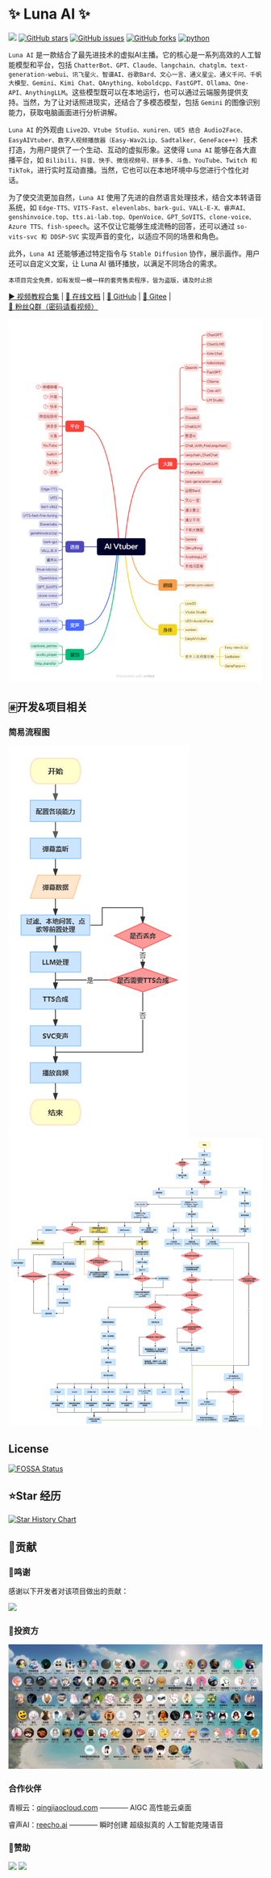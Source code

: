 # ✨ Luna AI ✨

<a href="https://app.fossa.com/projects/git%2Bgithub.com%2FIkaros-521%2FAI-Vtuber?ref=badge_shield&issueType=license" alt="FOSSA Status"><img src="https://app.fossa.com/api/projects/git%2Bgithub.com%2FIkaros-521%2FAI-Vtuber.svg?type=shield&issueType=license"/></a>
<a href="//github.com/Ikaros-521/AI-Vtuber/stargazers"><img alt="GitHub stars" src="https://img.shields.io/github/stars/Ikaros-521/AI-Vtuber?color=%09%2300BFFF&style=flat-square"></a>
<a href="//github.com/Ikaros-521/AI-Vtuber/issues"><img alt="GitHub issues" src="https://img.shields.io/github/issues/Ikaros-521/AI-Vtuber?color=Emerald%20green&style=flat-square"></a>
<a href="//github.com/Ikaros-521/AI-Vtuber/network"><img alt="GitHub forks" src="https://img.shields.io/github/forks/Ikaros-521/AI-Vtuber?color=%2300BFFF&style=flat-square"></a>
<a href="//www.python.org"><img src="https://img.shields.io/badge/python-3.10+-blue.svg" alt="python"></a>

`Luna AI` 是一款结合了最先进技术的虚拟AI主播。它的核心是一系列高效的人工智能模型和平台，包括 `ChatterBot、GPT、Claude、langchain、chatglm、text-generation-webui、讯飞星火、智谱AI、谷歌Bard、文心一言、通义星尘、通义千问、千帆大模型、Gemini、Kimi Chat、QAnything、koboldcpp、FastGPT、Ollama、One-API、AnythingLLM`。这些模型既可以在本地运行，也可以通过云端服务提供支持。当然，为了让对话照进现实，还结合了多模态模型，包括 `Gemini` 的图像识别能力，获取电脑画面进行分析讲解。  

`Luna AI` 的外观由 `Live2D、Vtube Studio、xuniren、UE5 结合 Audio2Face、EasyAIVtuber、数字人视频播放器（Easy-Wav2Lip、Sadtalker、GeneFace++）` 技术打造，为用户提供了一个生动、互动的虚拟形象。这使得 `Luna AI` 能够在各大直播平台，如 `Bilibili、抖音、快手、微信视频号、拼多多、斗鱼、YouTube、Twitch 和 TikTok`，进行实时互动直播。当然，它也可以在本地环境中与您进行个性化对话。

为了使交流更加自然，`Luna AI` 使用了先进的自然语言处理技术，结合文本转语音系统，如 `Edge-TTS、VITS-Fast、elevenlabs、bark-gui、VALL-E-X、睿声AI、genshinvoice.top、tts.ai-lab.top、OpenVoice、GPT_SoVITS、clone-voice、Azure TTS、fish-speech`。这不仅让它能够生成流畅的回答，还可以通过 `so-vits-svc 和 DDSP-SVC` 实现声音的变化，以适应不同的场景和角色。

此外，`Luna AI` 还能够通过特定指令与 `Stable Diffusion` 协作，展示画作。用户还可以自定义文案，让 Luna AI 循环播放，以满足不同场合的需求。

```
本项目完全免费，如有发现一模一样的套壳售卖程序，皆为盗版，请及时止损
```

<a href="//space.bilibili.com/3709626/channel/collectiondetail?sid=1422512" target="_blank">▶︎ 视频教程合集</span></a>
<span> | </span>
<a href="//luna.docs.ie.cx">📄 在线文档</span></a>
<span> | </span>
<a href="//github.com/Ikaros-521/AI-Vtuber" target="_blank">🍉 GitHub</span></a>
<span> | </span>
<a href="//gitee.com/ikaros-521/AI-Vtuber" target="_blank">🍓 Gitee</span></a>
<span> | </span>
<a href="http://qm.qq.com/cgi-bin/qm/qr?_wv=1027&k=OKS2QoO3u6_cqGUOJW1hIL8ns3Ijo4Uo&authKey=FnLILD1N8VURDr4NVH0KEttxigdLxCILVnpJU2F33AsoMK8eR9f%2BLfJgEjvvMn8O&noverify=0&group_code=587663288" target="_blank">🐧 粉丝Q群（密码请看视频）</span></a>

![思维导图](./docs/xmind.png)


## 🀅开发&项目相关

### 简易流程图

![image](./docs/simple_flowchart.png)
![image](./docs/chart.jpg)

## License

[![FOSSA Status](https://app.fossa.com/api/projects/git%2Bgithub.com%2FIkaros-521%2FAI-Vtuber.svg?type=large&issueType=license)](https://app.fossa.com/projects/git%2Bgithub.com%2FIkaros-521%2FAI-Vtuber?ref=badge_large&issueType=license) 

## ⭐️Star 经历

[![Star History Chart](https://api.star-history.com/svg?repos=Ikaros-521/AI-Vtuber&type=Date)](https://star-history.com/#Ikaros-521/AI-Vtuber&Date)

## 🤝贡献

### 🎉鸣谢

感谢以下开发者对该项目做出的贡献：

<a href="https://github.com/Ikaros-521/AI-Vtuber/graphs/contributors">
  <img src="https://contrib.rocks/image?repo=Ikaros-521/AI-Vtuber" />
</a>

### 💸投资方

![image](./docs/投资人/invest.png)

### 合作伙伴

青椒云：[qingjiaocloud.com](https://account.qingjiaocloud.com/signin?inviteCode=4Q92ROBQ)  ———— AIGC 高性能云桌面  

睿声AI：[reecho.ai](https://www.reecho.ai/)  ———— 瞬时创建 超级拟真的 人工智能克隆语音  

### 🙌赞助

<div>
  <img src="https://images.cnblogs.com/cnblogs_com/ikaros-521/2328032/o_230719075908_%E6%94%AF%E4%BB%98%E5%AE%9D.png" style="width: 200px;">
  <img src="https://images.cnblogs.com/cnblogs_com/ikaros-521/2328032/o_230719075908_%E5%BE%AE%E4%BF%A1.png" style="width: 230px;">
</div>

